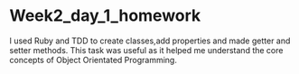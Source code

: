 # Week2_day_1_homework

I used Ruby and TDD to create classes,add properties and made getter and setter methods. 
This task was useful as it helped me understand the core concepts of Object Orientated Programming. 
